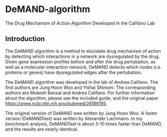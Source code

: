 # DeMAND-algorithm
The Drug Mechanism of Action Algorithm Developed in the Califano Lab

## Introduction

The DeMAND algorithm is a method to elucidate drug mechanism of action by detecting which interactions in a network are dysregulated by the drug. Given gene expression profiles before and after the drug pertubation, as well as a molecular interaction network, DeMAND detects which nodes (i.e. proteins or genes) have dysregulated edges after the pertubation.

The DeMAND algorithm was developed in the lab of Andrea Califano. The first authors are Jung Hoon Woo and Yishai Shimoni. The corresponding authors are Mukesh Bansal and Andrea Califano. For further information about the algorithm, please see the included guide, and the original paper https://www.ncbi.nlm.nih.gov/pubmed/26186195.

The original version of DeMAND was written by Jung Hoon Woo. A faster version (DeMANDfast) was written by Alexander Lachmann. In my benchmark analysis, DeMANDfast is about 3-10 times faster than DeMAND, and the results are nearly identical.

